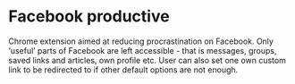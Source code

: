 # Facebook productive

Chrome extension aimed at reducing procrastination on Facebook. Only ‘useful’ parts of Facebook are left accessible - that is messages, groups, saved links and articles, own profile etc. User can also set one own custom link to be redirected to if other default options are not enough.
